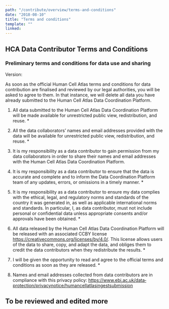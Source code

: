```yaml
---
path: "/contribute/overview/terms-and-conditions"
date: "2018-08-10"
title: "Terms and conditions"
template: ""
linked:
---
```


## HCA Data Contributor Terms and Conditions

### Preliminary terms and conditions for data use and sharing

Version: 

As soon as the official Human Cell Atlas terms and conditions for data contribution are finalised and reviewed by our legal authorities, you will be asked to agree to them. In that instance, we will delete all data you have already submitted to the Human Cell Atlas Data Coordination Platform.


1. All data submitted to the Human Cell Atlas Data Coordination Platform will be made available for unrestricted public view, redistribution, and reuse. *

2. All the data collaborators’ names and email addresses provided with the data will be available for unrestricted public view, redistribution, and reuse. *

3. It is my responsibility as a data contributor to gain permission from my data collaborators in order to share their names and email addresses with the Human Cell Atlas Data Coordination Platform.

4. It is my responsibility as a data contributor to ensure that the data is accurate and complete and to inform the Data Coordination Platform team of any updates, errors, or omissions in a timely manner. *

5. It is my responsibility as a data contributor to ensure my data complies with the ethical, legal, and regulatory norms and standards of the country it was generated in, as well as applicable international norms and standards. In particular, I, as data contributor, must not include personal or confidential data unless appropriate consents and/or approvals have been obtained. *

6. All data released by the Human Cell Atlas Data Coordination Platform will be released with an associated CC­BY license https://creativecommons.org/licenses/by/4.0/. This license allows users of the data to share, copy, and adapt the data, and obliges them to credit the data contributors when they redistribute the results. *

7. I will be given the opportunity to read and agree to the official terms and conditions as soon as they are released. *

8. Names and email addresses collected from data contributors are in compliance with this privacy policy: https://www.ebi.ac.uk/data­protection/privacy­notice/human­cell­atlas­ingest­submission

## To be reviewed and edited more
